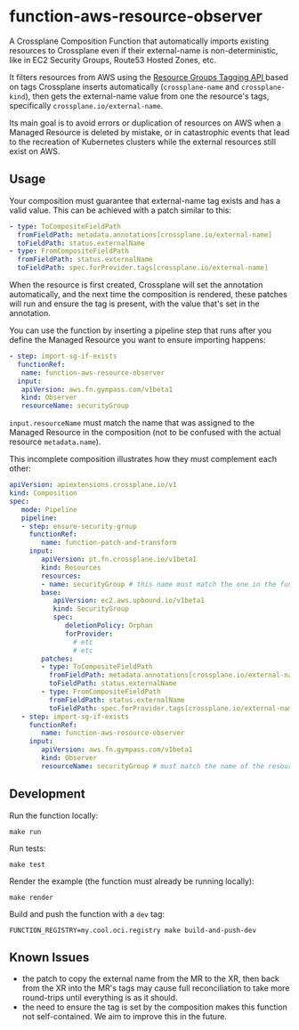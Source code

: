 # function-aws-resource-observer

A Crossplane Composition Function that automatically imports existing resources to Crossplane even if their external-name
is non-deterministic, like in EC2 Security Groups, Route53 Hosted Zones, etc.

It filters resources from AWS using the 
[Resource Groups Tagging API ](https://docs.aws.amazon.com/resourcegroupstagging/latest/APIReference/overview.html) based
on tags Crossplane inserts automatically (`crossplane-name` and `crossplane-kind`), then gets the external-name value from
one the resource's tags, specifically `crossplane.io/external-name`.

Its main goal is to avoid errors or duplication of resources on AWS when a Managed Resource is deleted by mistake, or in 
catastrophic events that lead to the recreation of Kubernetes clusters while the external resources still exist on AWS.

## Usage

Your composition must guarantee that external-name tag exists and has a valid value. This can be achieved with a patch
similar to this:

```yaml
- type: ToCompositeFieldPath
  fromFieldPath: metadata.annotations[crossplane.io/external-name]
  toFieldPath: status.externalName
- type: FromCompositeFieldPath
  fromFieldPath: status.externalName
  toFieldPath: spec.forProvider.tags[crossplane.io/external-name]
```

When the resource is first created, Crossplane will set the annotation automatically, and the next time the composition
is rendered, these patches will run and ensure the tag is present, with the value that's set in the annotation.

You can use the function by inserting a pipeline step that runs after you define the Managed Resource you want to ensure
importing happens:

```yaml
- step: import-sg-if-exists
  functionRef:
   name: function-aws-resource-observer
  input:
   apiVersion: aws.fn.gympass.com/v1beta1
   kind: Observer
   resourceName: securityGroup
```

`input.resourceName` must match the name that was assigned to the Managed Resource in the composition (not to be confused
with the actual resource `metadata.name`).

This incomplete composition illustrates how they must complement each other:

```yaml
apiVersion: apiextensions.crossplane.io/v1
kind: Composition
spec:
   mode: Pipeline
   pipeline:
   - step: ensure-security-group
     functionRef:
        name: function-patch-and-transform
     input:
        apiVersion: pt.fn.crossplane.io/v1beta1
        kind: Resources
        resources:
        - name: securityGroup # this name must match the one in the function's input
        base:
           apiVersion: ec2.aws.upbound.io/v1beta1
           kind: SecurityGroup
           spec:
              deletionPolicy: Orphan
              forProvider:
                # etc
                # etc
        patches:
        - type: ToCompositeFieldPath
          fromFieldPath: metadata.annotations[crossplane.io/external-name]
          toFieldPath: status.externalName
        - type: FromCompositeFieldPath
          fromFieldPath: status.externalName
          toFieldPath: spec.forProvider.tags[crossplane.io/external-name]
   - step: import-sg-if-exists
     functionRef:
        name: function-aws-resource-observer
     input:
        apiVersion: aws.fn.gympass.com/v1beta1
        kind: Observer
        resourceName: securityGroup # must match the name of the resource, see comment above
```

## Development

Run the function locally:

```shell
make run
```

Run tests:

```shell
make test
```

Render the example (the function must already be running locally):

```shell
make render
```

Build and push the function with a `dev` tag:

```shell
FUNCTION_REGISTRY=my.cool.oci.registry make build-and-push-dev
```

## Known Issues
- the patch to copy the external name from the MR to the XR, then back from the XR into the MR's tags may cause full 
reconciliation to take more round-trips until everything is as it should.
- the need to ensure the tag is set by the composition makes this function not self-contained. We aim to improve this in the future.
